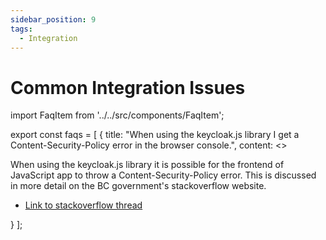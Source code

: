```yaml
---
sidebar_position: 9
tags:
  - Integration
---
```


# Common Integration Issues

import FaqItem from '../../src/components/FaqItem';

export const faqs = [
{
title: "When using the keycloak.js library I get a Content-Security-Policy error in the browser console.",
content: <>
<p>When using the keycloak.js library it is possible for the frontend of JavaScript app to throw a Content-Security-Policy error.  This is discussed in more detail on the BC government's stackoverflow website. </p>
<ul><li><a href={"https://stackoverflow.developer.gov.bc.ca/questions/1304"}>Link to stackoverflow thread</a></li></ul>
</>} 
];

<FaqItem faqs={faqs}/>